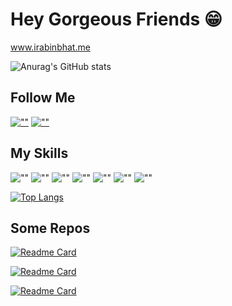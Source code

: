 # Hey Gorgeous Friends 😁

www.irabinbhat.me

![Anurag's GitHub stats](https://github-readme-stats.vercel.app/api?username=itsrabinbhat&show_icons=true&theme=blueberry&icon_color=fff)

## Follow Me
[![""](https://img.shields.io/github/followers/itsrabinbhat?style=social&label=Follow)](https://github.com/itsrabinbhat)
[![""](https://img.shields.io/twitter/follow/rabin_bhat?style=social&label=Follow)](https://twitter.com/rabin_bhat)

## My Skills

![""](https://img.shields.io/badge/HTML5-white?logo=html5)
![""](https://img.shields.io/badge/CSS3-white?logo=css3&logoColor=orange)
![""](https://img.shields.io/badge/JavaScript-white?logo=javascript)
![""](https://img.shields.io/badge/ReactJS-white?logo=react)
![""](https://img.shields.io/badge/Git-white?logo=git)
![""](https://img.shields.io/badge/Bootstrap-white?logo=bootstrap)
![""](https://img.shields.io/badge/Figma-white?logo=figma)

[![Top Langs](https://github-readme-stats.vercel.app/api/top-langs/?username=itsrabinbhat&layout=compact&theme=blueberry)](https://github.com/itsrabinbhat)


## Some Repos
[![Readme Card](https://github-readme-stats.vercel.app/api/pin/?username=itsrabinbhat&repo=travel-companion&theme=blueberry)](https://github.com/itsrabinbhat/travel-companion)

[![Readme Card](https://github-readme-stats.vercel.app/api/pin/?username=itsrabinbhat&repo=manage-users-react-app&theme=blueberry)](https://github.com/itsrabinbhat/manage-users-react-app)


[![Readme Card](https://github-readme-stats.vercel.app/api/pin/?username=itsrabinbhat&repo=ITSNP-Workshop-Assignment&theme=blueberry)](https://github.com/itsrabinbhat/ITSNP-Workshop-Assignment)
